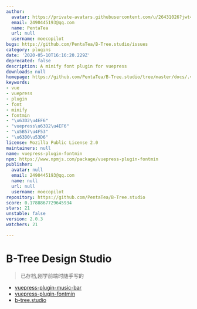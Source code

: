 ```yaml
---
author:
  avatar: https://private-avatars.githubusercontent.com/u/26431026?jwt=eyJhbGciOiJIUzI1NiIsInR5cCI6IkpXVCJ9.eyJpc3MiOiJnaXRodWIuY29tIiwiYXVkIjoicmF3LmdpdGh1YnVzZXJjb250ZW50LmNvbSIsImtleSI6ImtleTEiLCJleHAiOjE3MzQ2NTUzMjAsIm5iZiI6MTczNDY1NDEyMCwicGF0aCI6Ii91LzI2NDMxMDI2In0.9wx2cOJZ2zhPUEQpnD_Bpp8wUHf-a3o4qvyx2yWbVNw&v=4
  email: 2490445193@qq.com
  name: PentaTea
  url: null
  username: moecopilot
bugs: https://github.com/PentaTea/B-Tree.studio/issues
category: plugins
date: '2020-05-10T16:16:20.229Z'
deprecated: false
description: A minify font plugin for vuepress
downloads: null
homepage: https://github.com/PentaTea/B-Tree.studio/tree/master/docs/.vuepress/plugin/vuepress-plugin-fontmin#readme
keywords:
- vue
- vuepress
- plugin
- font
- minify
- fontmin
- "\u63D2\u4EF6"
- "vuepress\u63D2\u4EF6"
- "\u5B57\u4F53"
- "\u63D0\u53D6"
license: Mozilla Public License 2.0
maintainers: null
name: vuepress-plugin-fontmin
npm: https://www.npmjs.com/package/vuepress-plugin-fontmin
publisher:
  avatar: null
  email: 2490445193@qq.com
  name: null
  url: null
  username: moecopilot
repository: https://github.com/PentaTea/B-Tree.studio
score: 0.1788867729645934
stars: 21
unstable: false
version: 2.0.3
watchers: 21

---
```


# B-Tree Design Studio

> 已存档,刚学前端时随手写的

- [vuepress-plugin-music-bar](https://github.com/PentaTea/B-Tree.studio/tree/master/docs/.vuepress/plugin/vuepress-plugin-music-bar#vuepress-plugin-music-bar)
- [vuepress-plugin-fontmin](https://github.com/PentaTea/B-Tree.studio/tree/master/docs/.vuepress/plugin/vuepress-plugin-fontmin#vuepress-plugin-fontmin)
- [b-tree.studio](http://b-tree.studio)
